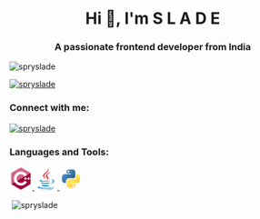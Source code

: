 <h1 align="center">Hi 👋, I'm S L A D E</h1>

<h3 align="center">A passionate frontend developer from India</h3>

<p align="left"> <img src="https://komarev.com/ghpvc/?username=spryslade&label=Profile%20views&color=0e75b6&style=flat" alt="spryslade" /> </p>

<p align="left"> <a href="https://github.com/ryo-ma/github-profile-trophy"><img src="https://github-profile-trophy.vercel.app/?username=spryslade" alt="spryslade" /></a> </p>

<h3 align="left">Connect with me:</h3>
<p align="left">
<a href="https://instagram.com/spryslade" target="blank"><img align="center" src="https://raw.githubusercontent.com/rahuldkjain/github-profile-readme-generator/master/src/images/icons/Social/instagram.svg" alt="spryslade" height="30" width="40" /></a>
</p>

<h3 align="left">Languages and Tools:</h3>
<p align="left"> <a href="https://www.w3schools.com/cpp/" target="_blank" rel="noreferrer"> <img src="https://raw.githubusercontent.com/devicons/devicon/master/icons/cplusplus/cplusplus-original.svg" alt="cplusplus" width="40" height="40"/> </a> <a href="https://www.java.com" target="_blank" rel="noreferrer"> <img src="https://raw.githubusercontent.com/devicons/devicon/master/icons/java/java-original.svg" alt="java" width="40" height="40"/> </a> <a href="https://www.python.org" target="_blank" rel="noreferrer"> <img src="https://raw.githubusercontent.com/devicons/devicon/master/icons/python/python-original.svg" alt="python" width="40" height="40"/> </a> </p>

<p>&nbsp;<img align="center" src="https://github-readme-stats.vercel.app/api?username=spryslade&show_icons=true&locale=en" alt="spryslade" /></p>

